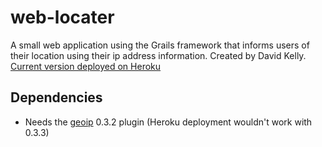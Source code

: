 # web-locater
A small web application using the Grails framework that informs users of their location using their ip address information. Created by David Kelly. [Current version deployed on Heroku](https://web-locater.herokuapp.com/)

## Dependencies

+ Needs the [geoip](https://grails.org/plugins/search?q=geoip) 0.3.2 plugin (Heroku deployment wouldn't work with 0.3.3)